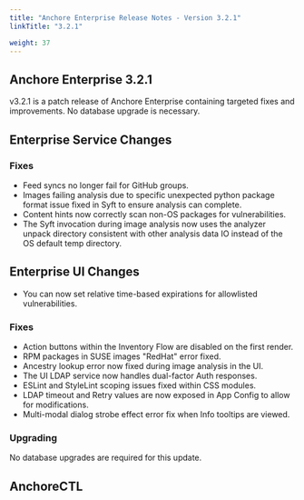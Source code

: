 ```yaml
---
title: "Anchore Enterprise Release Notes - Version 3.2.1"
linkTitle: "3.2.1"

weight: 37
---
```


## Anchore Enterprise 3.2.1

v3.2.1 is a patch release of Anchore Enterprise containing targeted fixes and improvements. No database upgrade is necessary.

## Enterprise Service Changes

### Fixes
- Feed syncs no longer fail for GitHub groups.
- Images failing analysis due to specific unexpected python package format issue fixed in Syft to ensure analysis can complete.
- Content hints now correctly scan non-OS packages for vulnerabilities.
- The Syft invocation during image analysis now uses the analyzer unpack directory consistent with other analysis data IO instead of the OS default temp directory.

## Enterprise UI Changes
- You can now set relative time-based expirations for allowlisted vulnerabilities.

### Fixes

- Action buttons within the Inventory Flow are disabled on the first render.
- RPM packages in SUSE images "RedHat" error fixed.
- Ancestry lookup error now fixed during image analysis in the UI.
- The UI LDAP service now handles dual-factor Auth responses.
- ESLint and StyleLint scoping issues fixed within CSS modules.
- LDAP timeout and Retry values are now exposed in App Config to allow for modifications.
- Multi-modal dialog strobe effect error fix when Info tooltips are viewed.

### Upgrading
No database upgrades are required for this update.


## AnchoreCTL

